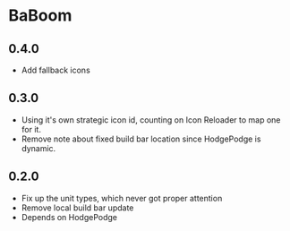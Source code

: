 # BaBoom

## 0.4.0

- Add fallback icons

## 0.3.0

- Using it's own strategic icon id, counting on Icon Reloader to map one for it.
- Remove note about fixed build bar location since HodgePodge is dynamic.

## 0.2.0

- Fix up the unit types, which never got proper attention
- Remove local build bar update
- Depends on HodgePodge
